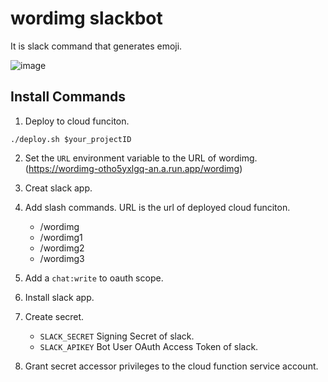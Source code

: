 # wordimg slackbot

It is slack command that generates emoji.

![image](https://user-images.githubusercontent.com/29977786/107849016-a8db4400-6e3b-11eb-8a36-be7c6a0162a4.png)

## Install Commands

1. Deploy to cloud funciton.

```shell
./deploy.sh $your_projectID
```

2. Set the `URL` environment variable to the URL of wordimg. (https://wordimg-otho5yxlgq-an.a.run.app/wordimg)

3. Creat slack app.

4. Add slash commands. URL is the url of deployed cloud funciton.

   - /wordimg
   - /wordimg1
   - /wordimg2
   - /wordimg3

5. Add a `chat:write` to oauth scope.

6. Install slack app.

7. Create secret.

   - `SLACK_SECRET` Signing Secret of slack.
   - `SLACK_APIKEY` Bot User OAuth Access Token of slack.

8. Grant secret accessor privileges to the cloud function service account.
